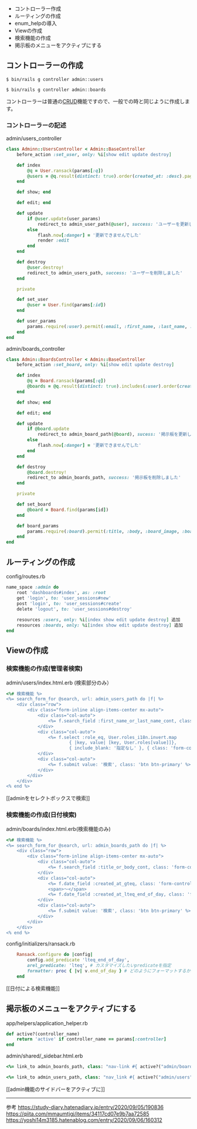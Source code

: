 
- コントローラー作成
- ルーティングの作成
- enum_helpの導入
- Viewの作成
- 検索機能の作成
- 掲示板のメニューをアクティブにする

## コントローラーの作成

```shell
$ bin/rails g controller admin::users
```

```shell
$ bin/rails g controller admin::boards
```

コントローラーは普通の[CRUD](http://d.hatena.ne.jp/keyword/CRUD)機能ですので、一般での時と同じように作成します。

### コントローラーの記述

admin/users_controller
```ruby
class Adminn::UsersController < Admin::BaseController
	before_action :set_user, only: %i[show edit update destroy]

	def index
		@q = User.ransack(params[:q])
		@users = @q.result(distinct: true).order(created_at: :desc).page(params[:page])
	end

	def show; end

	def edit; end

	def update
		if @user.update(user_params)
			redirect_to admin_user_path(@user), success: 'ユーザーを更新しました'
		else
			flash.now[:danger] = '更新できませんでした'
			render :edit
		end
	end

	def destroy
		@user.destroy!
		redirect_to admin_users_path, success: 'ユーザーを削除しました'
	end

	private

	def set_user
		@user = User.find(params[:id])
	end

	def user_params
		params.require(:user).permit(:email, :first_name, :last_name, :avatar, :avatar_cache)
	end
end
```

admin/boards_controller
```ruby
class Admin::BoardsController < Admin::BaseController
	before_action :set_board, only: %i[show edit update destroy]

	def index
		@q = Board.ransack(params[:q])
		@boards = @q.result(distinct: true).includes(:user).order(created_at: :desc).page(params[:page])
	end

	def show; end

	def edit; end

	def update
		if @board.update
			redirect_to admin_board_path(@board), sucess: '掲示板を更新しました'
		else
			flash.now[:danger] = '更新できませんでした'
		end
	end

	def destroy
		@board.destroy!
		redirect_to admin_boards_path, success: '掲示板を削除しました'
	end

	private

	def set_board
		@board = Board.find(params[id])
	end

	def board_params
		params.require(:board).permit(:title, :body, :board_image, :board_image_cache)
	end
end
```

## ルーティングの作成

config/routes.rb
```ruby
name_space :admin do
	root 'dashboards#index', as: :root
	get 'login', to: 'user_sessions#new'
	post 'login', to: 'user_sessions#create'
	delete 'logout', to: 'user_sessions#destroy'
	
	resources :users, only: %i[index show edit update destroy] 追加
	resources :boards, only: %i[index show edit update destroy] 追加
end
```

## Viewの作成

### 検索機能の作成(管理者検索)
admin/users/index.html.erb (検索部分のみ）
```ruby
<%# 検索機能 %>
<%= search_form_for @search, url: admin_users_path do |f| %>
	<div class="row">
		<div class="form-inline align-items-center mx-auto">
			<div class="col-auto">
				<%= f.search_field :first_name_or_last_name_cont, class: 'form-control',　placeholder: '検索ワード' %>
			</div>
			<div class="col-auto">
				<%= f.select :role_eq, User.roles_i18n.invert.map　
						{ |key, value| [key, User.roles[value]]}, 
						{ include_blank: '指定なし' }, { class: 'form-control' } %>
			</div>
			<div class="col-auto">
				<%= f.submit value: '検索', class: 'btn btn-primary' %>
			</div>
		</div>
	</div>
<% end %>
```

[[adminをセレクトボックスで検索]]

### 検索機能の作成(日付検索)
admin/boards/index.html.erb(検索機能のみ)
```ruby
<%# 検索機能 %>
<%= search_form_for @search, url: admin_boards_path do |f| %>
	<div class="row">
		<div class="form-inline align-items-center mx-auto">
			<div class="col-auto">
				<%= f.search_field :title_or_body_cont, class: 'form-control', placeholder: '検索ワード' %>
			</div>
			<div class="col-auto">
				<%= f.date_field :created_at_gteq, class: 'form-control' %>
				<span>〜</span>
				<%= f.date_field :created_at_lteq_end_of_day, class: 'form-control' %>
			</div>
			<div class="col-auto">
				<%= f.submit value: '検索', class: 'btn btn-primary' %>
			</div>
		</div>
	</div>
<% end %>
```

config/initializers/ransack.rb
```ruby
	Ransack.configure do |config|
		config.add_predicate 'lteq_end_of_day',
		arel_predicate: 'lteq', # カスタマイズしたいpredicateを指定
		formatter: proc { |v| v.end_of_day } # どのようにフォーマットするか指定
	end
```

[[日付による検索機能]]

## 掲示板のメニューをアクティブにする

app/helpers/application_helper.rb
```ruby
def active?(controller_name)
	return 'active' if controller_name == params[:controller]
end
```

admin/shared/_sidebar.html.erb
```ruby
<%= link_to admin_boards_path, class: "nav-link #{ active?("admin/boards") }" do %>
```

```ruby
<%= link_to admin_users_path, class: "nav_link #{ active?("admin/users") }" de %>
```

[[admin機能のサイドバーをアクティブに]]


----
参考
https://study-diary.hatenadiary.jp/entry/2020/09/05/190836
https://qiita.com/mmaumtjgj/items/34117cd07e9b7aa72585
https://yoshi14m3185.hatenablog.com/entry/2020/09/06/160312
